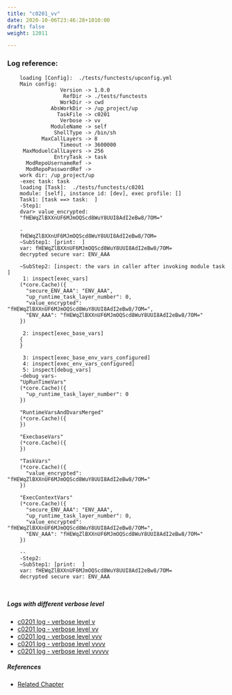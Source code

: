 ```yaml
---
title: "c0201_vv"
date: 2020-10-06T23:46:28+1010:00
draft: false
weight: 12011

---
```


### Log reference: <no value>

```
    loading [Config]:  ./tests/functests/upconfig.yml
    Main config:
                 Version -> 1.0.0
                  RefDir -> ./tests/functests
                 WorkDir -> cwd
              AbsWorkDir -> /up_project/up
                TaskFile -> c0201
                 Verbose -> vv
              ModuleName -> self
               ShellType -> /bin/sh
           MaxCallLayers -> 8
                 Timeout -> 3600000
     MaxModuelCallLayers -> 256
               EntryTask -> task
      ModRepoUsernameRef -> 
      ModRepoPasswordRef -> 
    work dir: /up_project/up
    -exec task: task
    loading [Task]:  ./tests/functests/c0201
    module: [self], instance id: [dev], exec profile: []
    Task1: [task ==> task:  ]
    -Step1:
    dvar> value_encrypted:
    "fHEWqZlBXXnUF6MJmOQScd8WuY8UUI8AdI2eBw8/7OM="
    
    -
    fHEWqZlBXXnUF6MJmOQScd8WuY8UUI8AdI2eBw8/7OM=
    ~SubStep1: [print:  ]
    var: fHEWqZlBXXnUF6MJmOQScd8WuY8UUI8AdI2eBw8/7OM=
    decrypted secure var: ENV_AAA
    
    ~SubStep2: [inspect: the vars in caller after invoking module task ]
     1: inspect[exec_vars]
    (*core.Cache)({
      "secure_ENV_AAA": "ENV_AAA",
      "up_runtime_task_layer_number": 0,
      "value_encrypted": "fHEWqZlBXXnUF6MJmOQScd8WuY8UUI8AdI2eBw8/7OM=",
      "ENV_AAA": "fHEWqZlBXXnUF6MJmOQScd8WuY8UUI8AdI2eBw8/7OM="
    })
    
     2: inspect[exec_base_vars]
    {
    }
    
     3: inspect[exec_base_env_vars_configured]
     4: inspect[exec_env_vars_configured]
     5: inspect[debug_vars]
    -debug vars-
    "UpRunTimeVars"
    (*core.Cache)({
      "up_runtime_task_layer_number": 0
    })
    
    "RuntimeVarsAndDvarsMerged"
    (*core.Cache)({
    })
    
    "ExecbaseVars"
    (*core.Cache)({
    })
    
    "TaskVars"
    (*core.Cache)({
      "value_encrypted": "fHEWqZlBXXnUF6MJmOQScd8WuY8UUI8AdI2eBw8/7OM="
    })
    
    "ExecContextVars"
    (*core.Cache)({
      "secure_ENV_AAA": "ENV_AAA",
      "up_runtime_task_layer_number": 0,
      "value_encrypted": "fHEWqZlBXXnUF6MJmOQScd8WuY8UUI8AdI2eBw8/7OM=",
      "ENV_AAA": "fHEWqZlBXXnUF6MJmOQScd8WuY8UUI8AdI2eBw8/7OM="
    })
    
    --
    -Step2:
    ~SubStep1: [print:  ]
    var: fHEWqZlBXXnUF6MJmOQScd8WuY8UUI8AdI2eBw8/7OM=
    decrypted secure var: ENV_AAA
    
    
```

##### Logs with different verbose level
* [c0201 log - verbose level v](../../logs/c0201_v)
* [c0201 log - verbose level vv](../../logs/c0201_vv)
* [c0201 log - verbose level vvv](../../logs/c0201_vvv)
* [c0201 log - verbose level vvvv](../../logs/c0201_vvvv)
* [c0201 log - verbose level vvvvv](../../logs/c0201_vvvvv)

##### References
* [Related Chapter](../../security/c0201)
